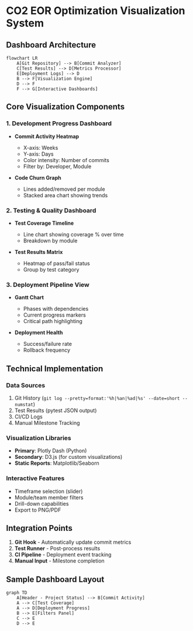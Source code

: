 # CO2 EOR Optimization Visualization System

## Dashboard Architecture

```mermaid
flowchart LR
    A[Git Repository] --> B[Commit Analyzer]
    C[Test Results] --> D[Metrics Processor]
    E[Deployment Logs] --> D
    B --> F[Visualization Engine]
    D --> F
    F --> G[Interactive Dashboards]
```

## Core Visualization Components

### 1. Development Progress Dashboard
- **Commit Activity Heatmap**
  - X-axis: Weeks
  - Y-axis: Days
  - Color intensity: Number of commits
  - Filter by: Developer, Module

- **Code Churn Graph**
  - Lines added/removed per module
  - Stacked area chart showing trends

### 2. Testing & Quality Dashboard
- **Test Coverage Timeline**
  - Line chart showing coverage % over time
  - Breakdown by module

- **Test Results Matrix**
  - Heatmap of pass/fail status
  - Group by test category

### 3. Deployment Pipeline View
- **Gantt Chart**
  - Phases with dependencies
  - Current progress markers
  - Critical path highlighting

- **Deployment Health**
  - Success/failure rate
  - Rollback frequency

## Technical Implementation

### Data Sources
1. Git History (`git log --pretty=format:'%h|%an|%ad|%s' --date=short --numstat`)
2. Test Results (pytest JSON output)
3. CI/CD Logs
4. Manual Milestone Tracking

### Visualization Libraries
- **Primary**: Plotly Dash (Python)
- **Secondary**: D3.js (for custom visualizations)
- **Static Reports**: Matplotlib/Seaborn

### Interactive Features
- Timeframe selection (slider)
- Module/team member filters
- Drill-down capabilities
- Export to PNG/PDF

## Integration Points
1. **Git Hook** - Automatically update commit metrics
2. **Test Runner** - Post-process results
3. **CI Pipeline** - Deployment event tracking
4. **Manual Input** - Milestone completion

## Sample Dashboard Layout

```mermaid
graph TD
    A[Header - Project Status] --> B[Commit Activity]
    A --> C[Test Coverage]
    A --> D[Deployment Progress]
    B --> E[Filters Panel]
    C --> E
    D --> E